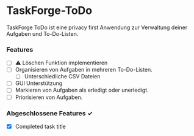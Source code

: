# TaskForge-ToDo
TaskForge ToDo ist eine privacy first Anwendung zur Verwaltung deiner Aufgaben und To-Do-Listen.

### Features 
- [ ] ⚠️ Löschen Funktion implementieren
- [ ] Organisieren von Aufgaben in mehreren To-Do-Listen.
  - [ ] Unterschiedliche CSV Dateien
- [ ] GUI Unterstützung
- [ ] Markieren von Aufgaben als erledigt oder unerledigt.
- [ ] Priorisieren von Aufgaben.

### Abgeschlossene Features ✓
- [x] Completed task title  
